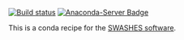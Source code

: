 [![Build status](https://ci.appveyor.com/api/projects/status/edr6mmissi8e4275/branch/master?svg=true)](https://ci.appveyor.com/project/lrntct/swashes-conda/branch/master)
[![Anaconda-Server Badge](https://anaconda.org/lrntct/swashes/badges/installer/conda.svg)](https://conda.anaconda.org/lrntct)

This is a conda recipe for the [SWASHES software](https://sourcesup.renater.fr/projects/swashes/).

